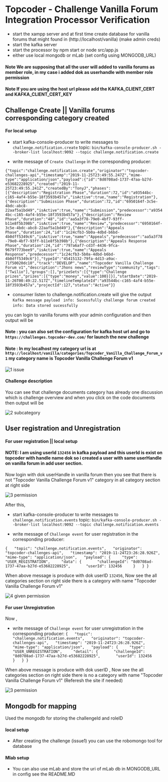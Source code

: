 # Topcoder - Challenge Vanilla Forum Integration Processor Verification

- start the xampp server and at first time create database for vanilla forums that might found in (http://localhost/vanilla) (make admin creds)
- start the kafka server
- start the processor by npm start or node src/app.js
- either use local mongodb or mLab (set config using MONGODB_URL)

#### Note We are supposing that all the user will added to vanilla forums as member role, in my case i added dok as userhandle with member role permission


#### Note If you are using the host url please add the KAFKA_CLIENT_CERT and KAFKA_CLIENT_CERT_KEY

## Challenge Create || Vanilla forums corresponding category created

#### For local setup
- start kafka-console-producer to write messages to `challenge.notification.create` topic:
  `bin/kafka-console-producer.sh --broker-list localhost:9092 --topic challenge.notification.create`

- write message of `Create Challenge` in the corresponding producer:

`{"topic":"challenge.notification.create","originator":"topcoder-challenges-api","timestamp":"2019-11-25T23:49:55.247Z","mime-type":"application/json","payload":{"id":"8d0708ad-1737-47aa-b27d-e53682228925","created":"2019-11-25T23:49:55.241Z","createdBy":"TonyJ","phases":[{"description":"Registration Phase","duration":72,"id":"a93544bc-c165-4af4-b55e-18f3593b457a","isActive":true,"name":"Registration"},{"description":"Submission Phase","duration":72,"id":"6950164f-3c5e-4bdc-abc8-22aaf5a1bd49","isActive":true,"name":"Submission","predecessor":"a93544bc-c165-4af4-b55e-18f3593b457a"},{"description":"Review Phase","duration":"48","id":"aa5a3f78-79e0-4bf7-93ff-b11e8f5b398b","isActive":true,"name":"Review","predecessor":"6950164f-3c5e-4bdc-abc8-22aaf5a1bd49"},{"description":"Appeals Phase","duration":24,"id":"1c24cfb3-5b0a-4dbd-b6bd-4b0dff5349c6","isActive":true,"name":"Appeals","predecessor":"aa5a3f78-79e0-4bf7-93ff-b11e8f5b398b"},{"description":"Appeals Response Phase","duration":24,"id":"797a6af7-cd3f-4436-9fca-9679f773bee9","isActive":true,"name":"Appeals Response","predecessor":"1c24cfb3-5b0a-4dbd-b6bd-4b0dff5349c6"}],"typeId":"45415132-79fa-4d13-a9ac-71f50020dc10","track":"DEVELOP","name":"Topcoder Vanilla Challenge Forum v1","description":"Jhons news","reviewType":"community","tags":["Twilio"],"groups":[],"prizeSets":[{"type":"Challenge prizes","prizes":[{"type":"money","value":100}]}],"startDate":"2019-11-26T00:49:22.517Z","timelineTemplateId":"a93544bc-c165-4af4-b55e-18f3593b457a","projectId":127,"status":"Active"}}`
  
- consumer listen to challenge.notification.create will give the output
`Kafka message payload `
`info: Sucessfully challenge forum created`
`info: Data stored sucessfully`

you can login to vanilla forums with your admin configuration and then output will be 

#### Note : you can also set the configuration for kafka host url and go to `https://challenges.topcoder-dev.com/` for launch the new challenge

#### Note : In my localhost my category url is at  `http://localhost/vanilla/categories/Topcoder_Vanilla_Challenge_Forum_v1` my category name is Topcoder Vanilla Challenge Forum v1

![1 issue](https://user-images.githubusercontent.com/22986571/75087252-dca2c700-5563-11ea-82b1-fb48cead4de9.png)

#### Challenge description 
You can see that challenge documents category has already one discussion which is challenge overview and when you click on the code documents then output will be

![2 subcategory](https://user-images.githubusercontent.com/22986571/75087313-a0bc3180-5564-11ea-80e2-a90de6c546fc.png)

## User registration and Unregistration

#### For user registration || local setup 

#### NOTE: I am using userId `132456` in kafka payload and this userId is exist on topcoder with handle name dok so i created a user with same userHandle on vanilla forum in add user section.

Now login with dok userHandle in vanilla forum then you see that there is not "Topcoder Vanilla Challenge Forum v1" category in all category section at right side

![3 permission](https://user-images.githubusercontent.com/22986571/75087487-04dff500-5567-11ea-9bf9-702a94c7c89f.png)

After this,

- start kafka-console-producer to write messages to `challenge.notification.events` topic:
  `bin/kafka-console-producer.sh --broker-list localhost:9092 --topic challenge.notification.events`
  
- write message of `Challenge event` for user registration in the corresponding producer:  

`{   "topic": "challenge.notification.events",   "originator": "topcoder-challenges-api",   "timestamp": "2019-11-24T23:26:28.926Z",   "mime-type": "application/json",   "payload": {     "type": "USER_REGISTRATION",     "data": {       "challengeId": "8d0708ad-1737-47aa-b27d-e53682228925",       "userId": 132456     }   } }`

When above message is produce with dok userID `132456`, Now see the all categories section on right side there is a category with name "Topcoder Vanilla Challenge Forum v1"

![4 given permission](https://user-images.githubusercontent.com/22986571/75087557-f3e3b380-5567-11ea-8202-aa94dc1c2aa6.png)

#### For user Unregistration

Now ,
- write message of `Challenge event` for user unregistration in the corresponding producer: 
`{   "topic": "challenge.notification.events",   "originator": "topcoder-challenges-api",   "timestamp": "2019-11-24T23:26:28.926Z",   "mime-type": "application/json",   "payload": {     "type": "USER_UNREGISTRATION",     "detail": {       "challengeId": "8d0708ad-1737-47aa-b27d-e53682228925",       "userId": 132456     }   } }`

When above message is produce with dok userID , Now see the all categories section on right side there is no a category with name "Topcoder Vanilla Challenge Forum v1" (Referesh the site if needed)

![3 permission](https://user-images.githubusercontent.com/22986571/75087487-04dff500-5567-11ea-9bf9-702a94c7c89f.png)


## Mongodb for mapping

Used the mongodb for storing the challengeId and roleID 
#### local setup

- After creating the challenge (issue1) you can use the robomongo tool for database

#### Mlab setup

- You can also use mLab and store the uri of mLab db in MONGODB_URL in config see the README.MD
